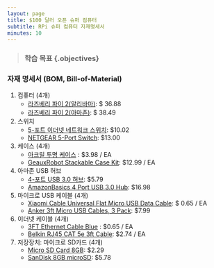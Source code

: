 ```yaml
---
layout: page
title: $100 달러 오픈 슈퍼 컴퓨터
subtitle: RPi 슈퍼 컴퓨터 자재명세서
minutes: 10
---
```


> ### 학습 목표 {.objectives}
>


### 자재 명세서 (BOM, Bill-of-Material)

1. 컴퓨터 (4개)
    - [라즈베리 파이 2(알리바마)](http://bit.ly/1NKiK0h): $ 36.88
    - [라즈베리 파이 2(아마존)](http://amzn.to/1NKixdm): $ 38.49
1. 스위치
    - [5-포트 이더넷 네트워크 스위치](http://bit.ly/1Y7UTsG): $10.02
    - [NETGEAR 5-Port Switch](http://goo.gl/Ds5csd): $13.00
1. 케이스 (4개)
    - [아크릴 투명 케이스](http://bit.ly/1OWWjDZ) : $3.98 / EA
    - [GeauxRobot Stackable Case Kit](http://goo.gl/F1LAc8): $12.99 / EA
1. 아마존 USB 허브
    - [4-포트 USB 3.0 허브](http://bit.ly/1Q6QPKo): $5.79
    - [AmazonBasics 4 Port USB 3.0 Hub](http://goo.gl/hWYhoN): $16.98
1. 마이크로 USB 케이블 (4개)
    - [Xiaomi Cable Universal Flat Micro USB Data Cable](http://bit.ly/1SS4FOt): $ 0.65 / EA
    - [Anker 3ft Micro USB Cables, 3 Pack](http://goo.gl/w8DT6V): $7.99      
1. 이더넷 케이블 (4개)
    - [3FT Ethernet Cable Blue](http://bit.ly/1OWYRSw) : $0.65 / EA
    - [Belkin RJ45 CAT 5e 3ft Cable](http://goo.gl/dEOOLc): $2.74 / EA
1. 저장장치: 마이크로 SD카드 (4개)
    - [Micro SD Card 8GB](http://bit.ly/1Q6VFHy): $2.29
    - [SanDisk 8GB microSD](http://goo.gl/21Sro2): $5.78

